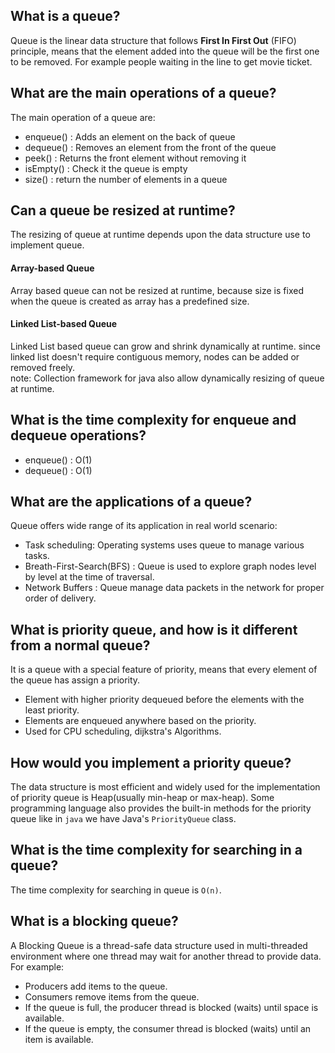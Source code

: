 ## What is a queue?
Queue is the linear data structure that follows **First In First Out** (FIFO) principle, means that the element added into the queue will be the first one to be removed. For example people waiting in the line to get movie ticket.

## What are the main operations of a queue?
The main operation of a queue are:
- enqueue() : Adds an element on the back of queue
- dequeue() : Removes an element from the front of the queue
- peek() : Returns the front element without removing it
- isEmpty() : Check it the queue is empty
- size() : return the number of elements in a queue

## Can a queue be resized at runtime?
The resizing of queue at runtime depends upon the data structure use to implement queue.
#### Array-based Queue
Array based queue can not be resized at runtime, because size is fixed when the queue is created as array has a predefined size.
#### Linked List-based Queue
Linked List based queue can grow and shrink dynamically at runtime. since linked list doesn't require contiguous memory, nodes can be added or removed freely. <br>
note: Collection framework for java also allow dynamically resizing of queue at runtime.

## What is the time complexity for enqueue and dequeue operations?
- enqueue() : O(1)
- dequeue() : O(1)

## What are the applications of a queue?
Queue offers wide range of its application in real world scenario:
- Task scheduling: Operating systems uses queue to manage various tasks.
- Breath-First-Search(BFS) : Queue is used to explore graph nodes level by level at the time of traversal.
- Network Buffers : Queue manage data packets in the network for proper order of delivery.

## What is priority queue, and how is it different from a normal queue?
It is a queue with a special feature of priority, means that every element of the queue has assign a priority.
- Element with higher priority dequeued before the elements with the least priority.
- Elements are enqueued anywhere based on the priority.
- Used for CPU scheduling, dijkstra's Algorithms.

##  How would you implement a priority queue?
The data structure is most efficient and widely used for the implementation of priority queue is Heap(usually min-heap or max-heap). Some programming language also provides the built-in methods for the priority queue like in `java` we have Java's `PriorityQueue` class.

## What is the time complexity for searching in a queue?
The time complexity for searching in queue is `O(n)`.

## What is a blocking queue?
A Blocking Queue is a thread-safe data structure used in multi-threaded environment where one thread may wait for another thread to provide data. <br>
For example:
- Producers add items to the queue.
- Consumers remove items from the queue.
- If the queue is full, the producer thread is blocked (waits) until space is available.
- If the queue is empty, the consumer thread is blocked (waits) until an item is available.


